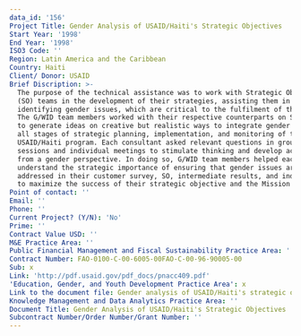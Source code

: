 ```yaml
---
data_id: '156'
Project Title: Gender Analysis of USAID/Haiti's Strategic Objectives
Start Year: '1998'
End Year: '1998'
ISO3 Code: ''
Region: Latin America and the Caribbean
Country: Haiti
Client/ Donor: USAID
Brief Discription: >-
  The purpose of the technical assistance was to work with Strategic Objective
  (SO) teams in the development of their strategies, assisting them in
  identifying gender issues, which are critical to the fulfilment of their SOs.
  The G/WID team members worked with their respective counterparts on SO teams
  to generate ideas on creative but realistic ways to integrate gender issues at
  all stages of strategic planning, implementation, and monitoring of the
  USAID/Haiti program. Each consultant asked relevant questions in group
  sessions and individual meetings to stimulate thinking and develop actions
  from a gender perspective. In doing so, G/WID team members helped each SO team
  understand the strategic importance of ensuring that gender issues are
  addressed in their customer survey, SO, intermediate results, and indicators
  to maximize the success of their strategic objective and the Mission goal.
Point of contact: ''
Email: ''
Phone: ''
Current Project? (Y/N): 'No'
Prime: ''
Contract Value USD: ''
M&E Practice Area: ''
Public Financial Management and Fiscal Sustainability Practice Area: ''
Contract Number: FAO-0100-C-00-6005-00FAO-C-00-96-90005-00
Sub: x
Link: 'http://pdf.usaid.gov/pdf_docs/pnacc409.pdf'
'Education, Gender, and Youth Development Practice Area': x
Link to the document file: Gender analysis of USAID/Haiti's strategic objectives
Knowledge Management and Data Analytics Practice Area: ''
Document Title: Gender Analysis of USAID/Haiti's Strategic Objectives
Subcontract Number/Order Number/Grant Number: ''
---
```

